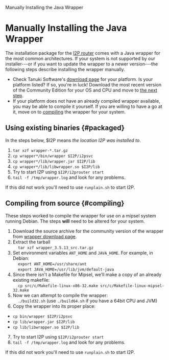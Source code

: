  Manually
Installing the Java Wrapper 

# Manually Installing the Java Wrapper

The installation package for the [I2P
router]() comes with a Java wrapper for the
most common architectures. If your system is not supported by our
installer---or if you want to update the wrapper to a newer
version---the following steps describe installing the wrapper manually.

- Check Tanuki Software\'s [download
 page](http://wrapper.tanukisoftware.com/doc/english/download.jsp#stable)
 for your platform. Is your platform listed? If so, you\'re in luck!
 Download the most recent version of the Community Edition for your
 OS and CPU and move to [the next step](#packaged).
- If your platform does not have an already compiled wrapper
 available, you may be able to compile it yourself. If you are
 willing to have a go at it, move on to [compiling](#compiling) the
 wrapper for your system.

## Using existing binaries {#packaged}

In the steps below, \$I2P means *the location I2P was installed to*.

1. `tar xzf wrapper-*.tar.gz`
2. `cp wrapper*/bin/wrapper $I2P/i2psvc`
3. `cp wrapper*/lib/wrapper.jar $I2P/lib`
4. `cp wrapper*/lib/libwrapper.so $I2P/lib`
5. Try to start I2P using `$I2P/i2prouter start`
6. `tail -f /tmp/wrapper.log` and look for any problems.

If this did not work you\'ll need to use `runplain.sh` to start I2P.

## Compiling from source {#compiling}

These steps worked to compile the wrapper for use on a mipsel system
running Debian. The steps **will** need to be altered for your system.

1. Download the source archive for the community version of the wrapper
 from [wrapper download
 page](http://wrapper.tanukisoftware.com/downloads).
2. Extract the tarball\
     `tar xzf wrapper_3.5.13_src.tar.gz`
3. Set environment variables `ANT_HOME` and `JAVA_HOME`. For example,
 in Debian:\
     `export ANT_HOME=/usr/share/ant`\
     `export JAVA_HOME=/usr/lib/jvm/default-java`
4. Since there isn\'t a Makefile for Mipsel, we\'ll make a copy of an
 already existing makefile:\
     `cp src/c/Makefile-linux-x86-32.make src/c/Makefile-linux-mipsel-32.make`
5. Now we can attempt to compile the wrapper:\
     `./build32.sh` (use `./build64.sh` if you have a 64bit CPU and
 JVM)
6. Copy the wrapper into its proper place:
 - `cp bin/wrapper $I2P/i2psvc`
 - `cp lib/wrapper.jar $I2P/lib`
 - `cp lib/libwrapper.so $I2P/lib`
7. Try to start I2P using `$I2P/i2prouter start`
8. `tail -f /tmp/wrapper.log` and look for any problems.

If this did not work you\'ll need to use `runplain.sh` to start I2P.


